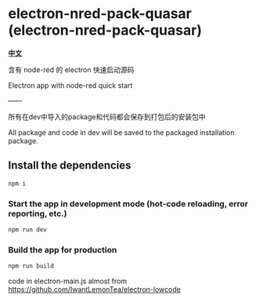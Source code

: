 # electron-nred-pack-quasar (electron-nred-pack-quasar)

**[中文](README-zh.md)**  

含有 node-red 的 electron 快速启动源码

Electron app with node-red quick start

——

所有在dev中导入的package和代码都会保存到打包后的安装包中

All package and code in dev will be saved to the packaged installation package.

## Install the dependencies

```bash
npm i
```

### Start the app in development mode (hot-code reloading, error reporting, etc.)

```bash
npm run dev
```

### Build the app for production

```bash
npm run build
```

code in electron-main.js almost from https://github.com/IwantLemonTea/electron-lowcode
